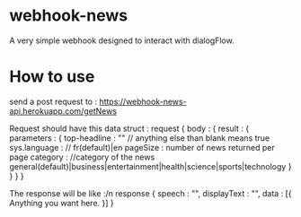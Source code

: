 # webhook-news

A very simple webhook designed to interact with dialogFlow.

# How to use
send a post request to :
https://webhook-news-api.herokuapp.com/getNews

Request should have this data struct :
request {
  body : {
    result : {
      parameters : {
        top-headline : "" // anything else than blank means true
        sys.language : // fr(default)|en
        pageSize : number of news returned per page
        category : //category of the news general(default)|business|entertainment|health|science|sports|technology
      }
    }
  }
}

The response will be like :/n
response {
  speech : "",
  displayText : "",
  data : [{
      Anything you want here.
  }]
}
